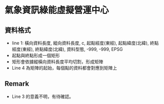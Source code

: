 # 氣象資訊綠能虛擬營運中心
## 資料格式
* line 1: 橫向資料長度, 縱向資料長度, c, 起點經度(東經), 起點緯度(北緯), 終點經度(東經), 終點緯度(北緯), 資料型態, -999, -999, EPSG
* 起點與終點形成一個矩形
* 矩形會依據縱橫向資料長度平均切割，形成矩陣
* Line 4 為矩陣的起始，每個點的資料都會對應到矩陣上

## Remark
* Line 3 的意義不明，有待確認。
